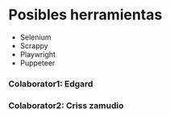 # Posibles herramientas
+ Selenium
+ Scrappy
+ Playwright
+ Puppeteer

### Colaborator1: Edgard
### Colaborator2: Criss zamudio
